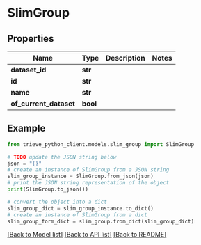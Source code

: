 # SlimGroup


## Properties

Name | Type | Description | Notes
------------ | ------------- | ------------- | -------------
**dataset_id** | **str** |  | 
**id** | **str** |  | 
**name** | **str** |  | 
**of_current_dataset** | **bool** |  | 

## Example

```python
from trieve_python_client.models.slim_group import SlimGroup

# TODO update the JSON string below
json = "{}"
# create an instance of SlimGroup from a JSON string
slim_group_instance = SlimGroup.from_json(json)
# print the JSON string representation of the object
print(SlimGroup.to_json())

# convert the object into a dict
slim_group_dict = slim_group_instance.to_dict()
# create an instance of SlimGroup from a dict
slim_group_form_dict = slim_group.from_dict(slim_group_dict)
```
[[Back to Model list]](../README.md#documentation-for-models) [[Back to API list]](../README.md#documentation-for-api-endpoints) [[Back to README]](../README.md)


